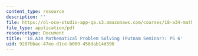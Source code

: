 ```yaml
---
content_type: resource
description: ''
file: https://ol-ocw-studio-app-qa.s3.amazonaws.com/courses/18-a34-mathematical-problem-solving-putnam-seminar-fall-2018/9287bbac47eed1ceb009458dab14d390_MIT18_A34F18PS6.pdf
file_type: application/pdf
resourcetype: Document
title: '18.A34 Mathematical Problem Solving (Putnam Seminar): PS 6'
uid: 9287bbac-47ee-d1ce-b009-458dab14d390
---
```

